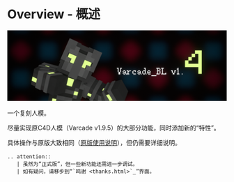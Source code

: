 # Overview - 概述

![banner](images/01.png)

一个复刻人模。

尽量实现原C4D人模（Varcade v1.9.5）的大部分功能，同时添加新的“特性”。

具体操作与原版大致相同（[原版使用说明](https://www.bilibili.com/video/av83892718?p=3)），但仍需要详细说明。

``` eval_rst
.. attention::
   | 虽然为“正式版”，但一些新功能还需进一步调试。
   | 如有疑问，请移步到“`鸣谢 <thanks.html>`_”界面。
```
